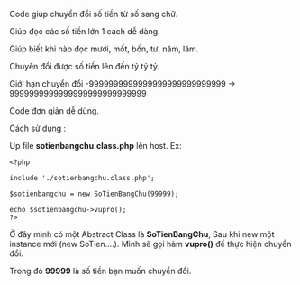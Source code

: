 Code giúp chuyển đổi số tiền từ số sang chữ.

Giúp đọc các số tiền lớn 1 cách dễ dàng.

Giúp biết khi nào đọc mươi, mốt, bốn, tư, năm, lăm.

Chuyển đổi được số tiền lên đến tỷ tỷ tỷ.

Giới hạn chuyển đổi -9999999999999999999999999999 -> 9999999999999999999999999999

Code đơn giản dễ dùng.

Cách sử dụng :

Up file **sotienbangchu.class.php** lên host.
Ex:
```
<?php

include './sotienbangchu.class.php';

$sotienbangchu = new SoTienBangChu(99999);

echo $sotienbangchu->vupro();
?>
```

Ở đây mình có một Abstract Class là **SoTienBangChu**, Sau khi new một instance mới (new SoTien....). Mình sẽ gọi hàm **vupro()** để thực hiện chuyển đổi.

Trong đó **99999** là số tiền bạn muốn chuyển đổi.
